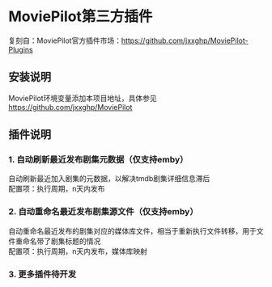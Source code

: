 # MoviePilot第三方插件
复刻自：MoviePilot官方插件市场：https://github.com/jxxghp/MoviePilot-Plugins

## 安装说明
MoviePilot环境变量添加本项目地址，具体参见 https://github.com/jxxghp/MoviePilot


## 插件说明

### 1. 自动刷新最近发布剧集元数据（仅支持emby）
自动刷新最近加入剧集的元数据，以解决tmdb剧集详细信息滞后  
配置项：执行周期，n天内发布

### 2. 自动重命名最近发布剧集源文件（仅支持emby）
自动重命名最近发布的剧集对应的媒体库文件，相当于重新执行文件转移，用于文件重命名带了剧集标题的情况  
配置项：执行周期，n天内发布，媒体库映射

### 3. 更多插件待开发